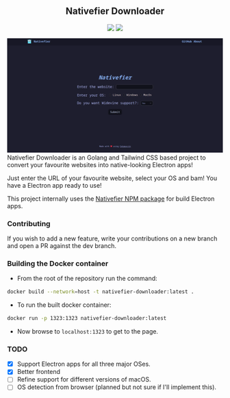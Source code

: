 
<h2 align="center">Nativefier Downloader</h2>

<p align="center">
  <a href="https://github.com/ghostx31/nativefier-downloader/stargazers"><img src="https://img.shields.io/github/stars/ghostx31/nativefier-downloader?colorA=363a4f&colorB=b7bdf8&style=for-the-badge"></a>
  <a href="https://github.com/ghostx31/nativefier-downloader/contributors"><img src="https://img.shields.io/github/contributors/ghostx31/nativefier-downloader?colorA=363a4f&colorB=a6da95&style=for-the-badge"></a> 
</p>

<img src="static/dist/assets/nativefier.webp">
Nativefier Downloader is an Golang and Tailwind CSS based project to convert your favourite websites into native-looking Electron apps!

Just enter the URL of your favourite website, select your OS and bam! You have a Electron app ready to use!

This project internally uses the [Nativefier NPM package](https://github.com/nativefier/nativefier) for build Electron apps.

### Contributing

If you wish to add a new feature, write your contributions on a new branch and open a PR against the dev branch.

### Building the Docker container 

- From the root of the repository run the command:
```bash
docker build --network=host -t nativefier-downloader:latest .
```

- To run the built docker container: 
```bash
docker run -p 1323:1323 nativefier-downloader:latest
```

- Now browse to `localhost:1323` to get to the page. 

### TODO

- [x] Support Electron apps for all three major OSes. 
- [x] Better frontend
- [ ] Refine support for different versions of macOS.
- [ ] OS detection from browser (planned but not sure if I'll implement this).